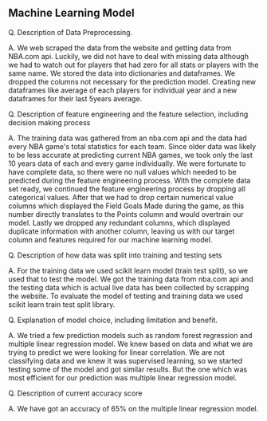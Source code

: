 ## Machine Learning Model
Q. Description of Data Preprocessing.

A. We web scraped the data from the website and getting data from NBA.com api. Luckily, we did not have to deal with missing data although we had to watch out for players that had zero for all stats or players with the same name. We stored the data into dictionaries and dataframes. We dropped the columns not necessary for the prediction model. Creating new dataframes like average of each players for individual year and a new dataframes for their last 5years average.


Q. Description of feature engineering and the feature selection, including decision making process

A. The training data was gathered from an nba.com api and the data had every NBA game's total statistics for each team. Since older data was likely to be less accurate at predicting current NBA games, we took only the last 10 years data of each and every game individually. We were fortunate to have complete data, so there were no null values which needed to be predicted during the feature engineering process. With the complete data set ready, we continued the feature engineering process by dropping all categorical values. After that we had to drop certain numerical value columns which displayed the Field Goals Made during the game, as this number directly translates to the Points column and would overtrain our model. Lastly we dropped any redundant columns, which displayed duplicate information with another column, leaving us with our target column and features required for our machine learning model.


Q. Description of how data was split into training and testing sets 

A. For the training data we used scikit learn model (train test split), so we used that to test the model. We got the training data from nba.com api and the testing data which is actual live data has been collected by scrapping the website. To evaluate the model of testing and training data we used scikit learn train test split library. 


Q. Explanation of model choice, including limitation and benefit.

A. We tried a few prediction models such as random forest regression and multiple linear regression model. We knew based on data and what we are trying to predict we were looking for linear correlation. We are not classifying data and we knew it was supervised learning, so we started testing some of the model and got similar results. But the one which was most efficient for our prediction was multiple linear regression model.


Q. Description of current accuracy score

A. We have got an accuracy of 65% on the multiple linear regression model. 
